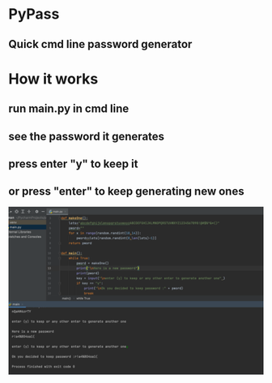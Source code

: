# PyPass
## Quick cmd line password generator

# How it works

## run main.py in cmd line

## see the password it generates

## press enter "y" to keep it 

## or press "enter" to keep generating new ones

![generator demo](sample.png)
 
 
